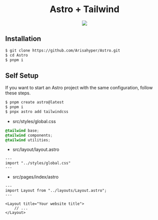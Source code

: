 <h1 align="center">Astro + Tailwind</h1>

<div align="center">
<img src="https://api.iconify.design/logos/astro.svg?width=200"/>
</div>

## Installation

```bash
$ git clone https://github.com/Arisahyper/Astro.git
$ cd Astro
$ pnpm i
```

## Self Setup

If you want to start an Astro project with the same configuration, follow these steps.

```bash
$ pnpm create astro@latest
$ pnpm i
$ pnpx astro add tailwindcss
```

- src/styles/global.css

```css
@tailwind base;
@tailwind components;
@tailwind utilities;
```

- src/layout/layout.astro

```astro
---
import "../styles/global.css"
---
```

- src/pages/index/astro

```astro
---
import Layout from "../layouts/Layout.astro";
---

<Layout title="Your website title">
	// ...
</Layout>
```
